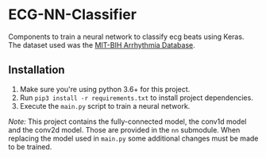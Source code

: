 # ECG-NN-Classifier

Components to train a neural network to classify ecg beats using Keras. The dataset used was the [MIT-BIH Arrhythmia Database](https://www.physionet.org/cgi-bin/atm/ATM).

## Installation

1. Make sure you're using python 3.6+ for this project.
2. Run `pip3 install -r requirements.txt` to install project dependencies.
3. Execute the `main.py` script to train a neural network.

*Note:* This project contains the fully-connected model, the conv1d model and the conv2d model.
Those are provided in the `nn` submodule. When replacing the model used in `main.py` some additional changes must be made
to be trained.
